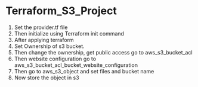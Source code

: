 # Terraform_S3_Project
1. Set the provider.tf file
2. Then initialize using Terraform init command
3. After applying terraform 
4. Set Ownership of s3 bucket.
5. Then change the ownership, get public access go to aws_s3_bucket_acl
6. Then website configuration go to aws_s3_bucket_acl_bucket_website_configuration
7. Then go to aws_s3_object and set files and bucket name
8. Now store the object in s3
